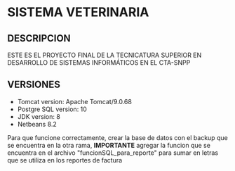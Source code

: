 # SISTEMA VETERINARIA
## DESCRIPCION
ESTE ES EL PROYECTO FINAL DE LA TECNICATURA SUPERIOR EN DESARROLLO DE SISTEMAS INFORMÁTICOS EN EL CTA-SNPP
## VERSIONES
- Tomcat version: Apache Tomcat/9.0.68
- Postgre SQL version: 10
- JDK version: 8
- Netbeans 8.2

Para que funcione correctamente, crear la base de datos con el backup que se encuentra en la otra rama, **IMPORTANTE** agregar la funcion que se encuentra en el archivo "funcionSQL_para_reporte" para sumar en letras que se utiliza en los reportes de factura
